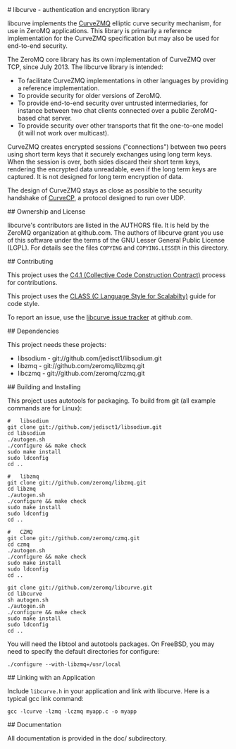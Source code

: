 
<A name="toc1-3" title="libcurve - authentication and encryption library" />
# libcurve - authentication and encryption library

libcurve implements the [CurveZMQ](http://rfc.zeromq.org/spec:26) elliptic curve security mechanism, for use in ZeroMQ applications. This library is primarily a reference implementation for the CurveZMQ specification but may also be used for end-to-end security.

The ZeroMQ core library has its own implementation of CurveZMQ over TCP, since July 2013. The libcurve library is intended:

* To facilitate CurveZMQ implementations in other languages by providing a reference implementation.
* To provide security for older versions of ZeroMQ.
* To provide end-to-end security over untrusted intermediaries, for instance between two chat clients connected over a public ZeroMQ-based chat server.
* To provide security over other transports that fit the one-to-one model (it will not work over multicast).

CurveZMQ creates encrypted sessions ("connections") between two peers using short term keys that it securely exchanges using long term keys. When the session is over, both sides discard their short term keys, rendering the encrypted data unreadable, even if the long term keys are captured. It is not designed for long term encryption of data. 

The design of CurveZMQ stays as close as possible to the security handshake of [CurveCP](http://curvecp.org), a protocol designed to run over UDP.

<A name="toc2-19" title="Ownership and License" />
## Ownership and License

libcurve's contributors are listed in the AUTHORS file. It is held by the ZeroMQ organization at github.com. The authors of libcurve grant you use of this software under the terms of the GNU Lesser General Public License (LGPL). For details see the files `COPYING` and `COPYING.LESSER` in this directory.

<A name="toc2-24" title="Contributing" />
## Contributing

This project uses the [C4.1 (Collective Code Construction Contract)](http://rfc.zeromq.org/spec:22) process for contributions.

This project uses the [CLASS (C Language Style for Scalabilty)](http://rfc.zeromq.org/spec:21) guide for code style.

To report an issue, use the [libcurve issue tracker](https://github.com/zeromq/libcurve/issues) at github.com.

<A name="toc2-33" title="Dependencies" />
## Dependencies

This project needs these projects:

* libsodium - git://github.com/jedisct1/libsodium.git
* libzmq - git://github.com/zeromq/libzmq.git
* libczmq - git://github.com/zeromq/czmq.git

<A name="toc2-42" title="Building and Installing" />
## Building and Installing

This project uses autotools for packaging. To build from git (all example commands are for Linux):

    #   libsodium
    git clone git://github.com/jedisct1/libsodium.git
    cd libsodium
    ./autogen.sh
    ./configure && make check
    sudo make install
    sudo ldconfig
    cd ..

    #   libzmq
    git clone git://github.com/zeromq/libzmq.git
    cd libzmq
    ./autogen.sh
    ./configure && make check
    sudo make install
    sudo ldconfig
    cd ..

    #   CZMQ
    git clone git://github.com/zeromq/czmq.git
    cd czmq
    ./autogen.sh
    ./configure && make check
    sudo make install
    sudo ldconfig
    cd ..

    git clone git://github.com/zeromq/libcurve.git
    cd libcurve
    sh autogen.sh
    ./autogen.sh
    ./configure && make check
    sudo make install
    sudo ldconfig
    cd ..

You will need the libtool and autotools packages. On FreeBSD, you may need to specify the default directories for configure:

    ./configure --with-libzmq=/usr/local

<A name="toc2-87" title="Linking with an Application" />
## Linking with an Application

Include `libcurve.h` in your application and link with libcurve. Here is a typical gcc link command:

    gcc -lcurve -lzmq -lczmq myapp.c -o myapp

<A name="toc2-94" title="Documentation" />
## Documentation

All documentation is provided in the doc/ subdirectory.

